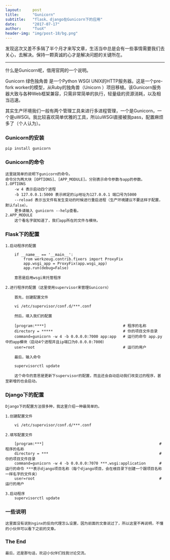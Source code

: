 ```yaml
---
layout:     post
title:      "Gunicorn"
subtitle:   "flask、django在Gunicorn下的应用"
date:       "2017-07-17"
author:     "TuoX"
header-img: "img/post-18/bg.png"
---
```


发现这次又差不多隔了半个月才来写文章，生活当中总是会有一些事情需要我们去关心，去解决。保持一颗真诚的心才是解决问题的关键所在。

***

什么是Gunicorn呢，借用官网的一个说明。

Gunicorn 绿色独角兽 是一个Python WSGI UNIX的HTTP服务器。这是一个pre-fork worker的模型，从Ruby的独角兽（Unicorn ）项目移植。该Gunicorn服务器大致与各种Web框架兼容，只需非常简单的执行，轻量级的资源消耗，以及相当迅速。

其实生产环境我们一般有两个管理工具来进行多进程管理，一个是Gunicorn，一个是uWSGI。我比较喜欢简单优雅的工具，所以uWSGI直接被我pass，配置麻烦多了（个人认为）。

### Gunicorn的安装

    pip install gunicorn

### Gunicorn的命令

    这里就简单的说明下gunicorn的命令。
    命令分为两大块 [OPTIONS]、[APP_MODULE]。分别表示命令参数与app的参数。
    1.OPTIONS
        -w 4 表示启动四个进程
        -b 127.0.0.1:5000 表示绑定的ip地址为127.0.0.1 端口号为5000
        --reload 表示当文件有发生变动的时候进行重启进程（生产环境建议不要这样子配置，默认false）。
        更多请输入 gunicorn --help查看。
    2.APP_MODULE
        这个看名字就知道了，我们app所在的文件与模块。

### Flask下的配置

    1.启动程序的配置

        if __name__ == '__main__':
            from werkzeug.contrib.fixers import ProxyFix
            app.wsgi_app = ProxyFix(app.wsgi_app)
            app.run(debug=False)

        意思是启用wsgi来托管程序

    2.进行程序的配置（这里使用supervisor来管理Gunicorn）

        首先，创建配置文件

        vi /etc/supervisor/conf.d/***.conf

        然后，填入我们的配置

        [program:****]                                  # 程序的名称
        directory = *****                               # 你的项目文件目录
        command=gunicorn -w 4 -b 0.0.0.0:7000 app:app   # 运行的命令 app.py中的app模块（启动4个进程并且ip端口为0.0.0.0:7000）
        user=root                                       # 运行的用户

        最后，输入命令

        supervisorctl update

        这个命令的意思是更新下supervisor的配置，而且还会自动启动我们改变过的程序，甚至新增的也会启动。

### Django下的配置

    Django下的配置方法很多种，我这里介绍一种最简单的。

    1.创建配置文件

        vi /etc/supervisor/conf.d/***.conf
    
    2.填写配置文件
        
        [program:***]                                                   # 程序的名称
        directory = ***                                                 # 你的项目文件目录
        command=gunicorn -w 4 -b 0.0.0.0:7070 ***.wsgi:application      # 运行的命令 ***表示django项目名称（每个django项目，会在根目录下创建一个跟项目名称一样名字的文件夹）
        user=root                                                       # 运行的用户
    
    3.启动程序
        supervisorctl update

### 一些说明

    这里面没有说到nginx的反向代理怎么设置，因为前面的文章说过了，所以这里不再说明，不懂的小伙伴可以看下之前的文章。
    
### The End

    最后，还是那句话，欢迎小伙伴们找我讨论交流。